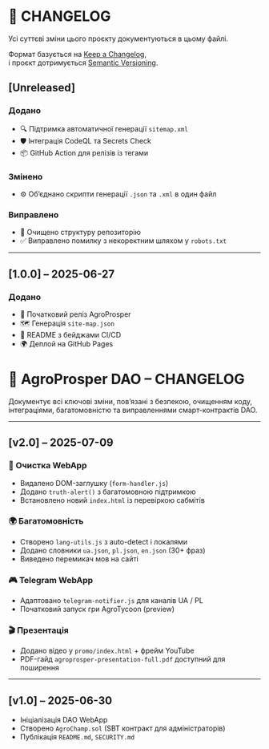 # 📜 CHANGELOG

Усі суттєві зміни цього проєкту документуються в цьому файлі.

Формат базується на [Keep a Changelog](https://keepachangelog.com/uk/1.0.0/),  
і проєкт дотримується [Semantic Versioning](https://semver.org/lang/uk/).

## [Unreleased]
### Додано
- 🔍 Підтримка автоматичної генерації `sitemap.xml`
- 🛡️ Інтеграція CodeQL та Secrets Check
- 📦 GitHub Action для релізів із тегами

### Змінено
- ⚙️ Обʼєднано скрипти генерації `.json` та `.xml` в один файл

### Виправлено
- 🧹 Очищено структуру репозиторію
- ✅ Виправлено помилку з некоректним шляхом у `robots.txt`

---

## [1.0.0] – 2025-06-27
### Додано
- 🌱 Початковий реліз AgroProsper
- 🗺️ Генерація `site-map.json`
- 📄 README з бейджами CI/CD
- 🌍 Деплой на GitHub Pages

# 📜 AgroProsper DAO – CHANGELOG

Документує всі ключові зміни, повʼязані з безпекою, очищенням коду, інтеграціями, багатомовністю та виправленнями смарт-контрактів DAO.

---

## [v2.0] – 2025-07-09

### 🔧 Очистка WebApp

- Видалено DOM-заглушку (`form-handler.js`)
- Додано `truth-alert()` з багатомовною підтримкою
- Встановлено новий `index.html` із перевіркою сабмітів

### 🌍 Багатомовність

- Створено `lang-utils.js` з auto-detect і локалями
- Додано словники `ua.json`, `pl.json`, `en.json` (30+ фраз)
- Виведено перемикач мов на сайті

### 🎮 Telegram WebApp

- Адаптовано `telegram-notifier.js` для каналів UA / PL
- Початковий запуск гри AgroTycoon (preview)

### 🎬 Презентація

- Додано відео у `promo/index.html` + фрейм YouTube
- PDF-гайд `agroprosper-presentation-full.pdf` доступний для поширення

---

## [v1.0] – 2025-06-30

- Ініціалізація DAO WebApp
- Створено `AgroChamp.sol` (SBT контракт для адміністраторів)
- Публікація `README.md`, `SECURITY.md`
